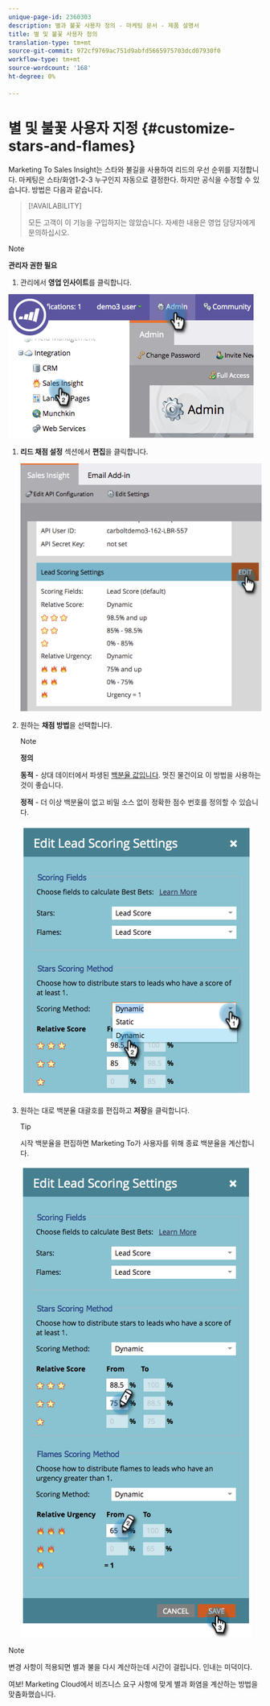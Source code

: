 ```yaml
---
unique-page-id: 2360303
description: 별과 불꽃 사용자 정의 - 마케팅 문서 - 제품 설명서
title: 별 및 불꽃 사용자 정의
translation-type: tm+mt
source-git-commit: 972cf9769ac751d9abfd5665975703dcd07930f0
workflow-type: tm+mt
source-wordcount: '168'
ht-degree: 0%

---
```



# 별 및 불꽃 사용자 지정 {#customize-stars-and-flames}

Marketing To Sales Insight는 스타와 불길을 사용하여 리드의 우선 순위를 지정합니다. 마케팅은 스타/화염1-2-3 누구인지 자동으로 결정한다. 하지만 공식을 수정할 수 있습니다. 방법은 다음과 같습니다.

>[!AVAILABILITY]
>
>모든 고객이 이 기능을 구입하지는 않았습니다. 자세한 내용은 영업 담당자에게 문의하십시오.

>[!NOTE]
>
>**관리자 권한 필요**

1. 관리에서 **영업 인사이트**&#x200B;를 클릭합니다.

![](assets/image2014-9-16-13-3a38-3a6.png)

1. **리드 채점 설정** 섹션에서 **편집**&#x200B;을 클릭합니다.

   ![](assets/image2014-9-16-13-3a38-3a17.png)

1. 원하는 **채점 방법**&#x200B;을 선택합니다.

   >[!NOTE]
   >
   >**정의**
   >
   >**동적**  - 상대 데이터에서 파생된  [백분율 값입니다](/help/marketo/product-docs/marketo-sales-insight/msi-for-salesforce/features/stars-and-flames/priority-urgency-relative-score-and-best-bets.md). 멋진 물건이요 이 방법을 사용하는 것이 좋습니다.
   >
   >**정적**  - 더 이상 백분율이 없고 비밀 소스 없이 정확한 점수 번호를 정의할 수 있습니다.

   ![](assets/image2014-9-16-13-3a38-3a31.png)

1. 원하는 대로 백분율 대괄호를 편집하고 **저장**&#x200B;을 클릭합니다.

   >[!TIP]
   >
   >시작 백분율을 편집하면 Marketing To가 사용자를 위해 종료 백분율을 계산합니다.

   ![](assets/image2014-9-16-13-3a38-3a49.png)

>[!NOTE]
>
>변경 사항이 적용되면 별과 불을 다시 계산하는데 시간이 걸립니다. 인내는 미덕이다.

여보! Marketing Cloud에서 비즈니스 요구 사항에 맞게 별과 화염을 계산하는 방법을 맞춤화했습니다.

